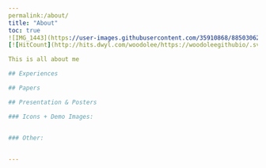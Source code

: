 ```yaml
---
permalink:/about/
title: "About"
toc: true
![IMG_1443](https://user-images.githubusercontent.com/35910868/88503062-87d01480-d00b-11ea-8478-1327f8a95be3.jpg){: width="200" height="200"}
[![HitCount](http://hits.dwyl.com/woodolee/https://woodoleegithubio/.svg)](http://hits.dwyl.com/woodolee/https://woodoleegithubio/)

This is all about me

## Experiences

## Papers

## Presentation & Posters

### Icons + Demo Images:


### Other:


---
```


